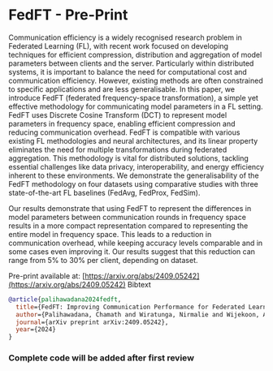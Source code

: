 # FedFT - Pre-Print

Communication efficiency is a widely recognised research problem in Federated Learning (FL), with recent work focused on developing techniques for efficient compression, distribution and aggregation of model parameters between clients and the server. Particularly within distributed systems, it is important to balance the need for computational cost and communication efficiency. However, existing methods are often constrained to specific applications and are less generalisable. In this paper, we introduce FedFT (federated frequency-space transformation), a simple yet effective methodology for communicating model parameters in a FL setting. FedFT uses Discrete Cosine Transform (DCT) to represent model parameters in frequency space, enabling efficient compression and reducing communication overhead. FedFT is compatible with various existing FL methodologies and neural architectures, and its linear property eliminates the need for multiple transformations during federated aggregation. This methodology is vital for distributed solutions, tackling essential challenges like data privacy, interoperability, and energy efficiency inherent to these environments. We demonstrate the generalisability of the FedFT methodology on four datasets using comparative studies with three state-of-the-art FL baselines (FedAvg, FedProx, FedSim). 

Our results demonstrate that using FedFT to represent the differences in model parameters between communication rounds in frequency space results in a more compact representation compared to representing the entire model in frequency space. This leads to a reduction in communication overhead, while keeping accuracy levels comparable and in some cases even improving it. Our results suggest that this reduction can range from 5% to 30% per client, depending on dataset.

Pre-print available at: [https://arxiv.org/abs/2409.05242](https://arxiv.org/abs/2409.05242)
Bibtext
```bib
@article{palihawadana2024fedft,
  title={FedFT: Improving Communication Performance for Federated Learning with Frequency Space Transformation},
  author={Palihawadana, Chamath and Wiratunga, Nirmalie and Wijekoon, Anjana and Kalutarage, Harsha},
  journal={arXiv preprint arXiv:2409.05242},
  year={2024}
}
```

### Complete code will be added after first review
